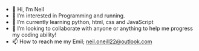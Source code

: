- 👋 Hi, I’m Neil 
- 👀 I’m interested in Programming and running.
- 🌱 I’m currently learning python, html, css and JavaScript 
- 💞️ I’m looking to collaborate with anyone or anything to help me progress my coding ability!
- 📫 How to reach me my Emil; neil.oneill22@outlook.com

<!---
neiloneill22/neiloneill22 is a ✨ special ✨ repository because its `README.md` (this file) appears on your GitHub profile.
You can click the Preview link to take a look at your changes.
--->

